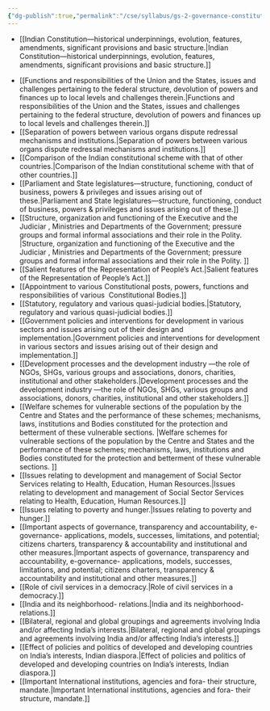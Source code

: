 ```yaml
---
{"dg-publish":true,"permalink":"/cse/syllabus/gs-2-governance-constitution-polity-social-justice-and-international-relations/","tags":["syllabus","Navigation"]}
---
```




-  [[Indian Constitution—historical underpinnings, evolution, features, amendments, significant provisions and basic structure.\|Indian Constitution—historical underpinnings, evolution, features, amendments, significant provisions and basic structure.]] 
* [[Functions and responsibilities of the Union and the States, issues and challenges pertaining to the federal structure, devolution of powers and finances up to local levels and challenges therein.\|Functions and responsibilities of the Union and the States, issues and challenges pertaining to the federal structure, devolution of powers and finances up to local levels and challenges therein.]] 
* [[Separation of powers between various organs dispute redressal mechanisms and institutions.\|Separation of powers between various organs dispute redressal mechanisms and institutions.]] 
* [[Comparison of the Indian constitutional scheme with that of other countries.\|Comparison of the Indian constitutional scheme with that of other countries.]] 
* [[Parliament and State legislatures—structure, functioning, conduct of business, powers & privileges and issues arising out of these.\|Parliament and State legislatures—structure, functioning, conduct of business, powers & privileges and issues arising out of these.]] 
* [[Structure, organization and functioning of the Executive and the Judiciar , Ministries and Departments of the Government; pressure groups and formal informal associations and their role in the Polity. \|Structure, organization and functioning of the Executive and the Judiciar , Ministries and Departments of the Government; pressure groups and formal informal associations and their role in the Polity. ]]
* [[Salient features of the Representation of People’s Act.\|Salient features of the Representation of People’s Act.]] 
* [[Appointment to various Constitutional posts, powers, functions and responsibilities of various  Constitutional Bodies.]]
* [[Statutory, regulatory and various quasi-judicial bodies.\|Statutory, regulatory and various quasi-judicial bodies.]] 
* [[Government policies and interventions for development in various sectors and issues arising out of their design and implementation.\|Government policies and interventions for development in various sectors and issues arising out of their design and implementation.]]
* [[Development processes and the development industry —the role of NGOs, SHGs, various groups and associations, donors, charities, institutional and other stakeholders.\|Development processes and the development industry —the role of NGOs, SHGs, various groups and associations, donors, charities, institutional and other stakeholders.]] 
* [[Welfare schemes for vulnerable sections of the population by the Centre and States and the performance of these schemes; mechanisms, laws, institutions and Bodies constituted for the protection and betterment of these vulnerable sections. \|Welfare schemes for vulnerable sections of the population by the Centre and States and the performance of these schemes; mechanisms, laws, institutions and Bodies constituted for the protection and betterment of these vulnerable sections. ]]
* [[Issues relating to development and management of Social Sector Services relating to Health, Education, Human Resources.\|Issues relating to development and management of Social Sector Services relating to Health, Education, Human Resources.]] 
* [[Issues relating to poverty and hunger.\|Issues relating to poverty and hunger.]]
* [[Important aspects of governance, transparency and accountability, e-governance- applications, models, successes, limitations, and potential; citizens charters, transparency & accountability and institutional and other measures.\|Important aspects of governance, transparency and accountability, e-governance- applications, models, successes, limitations, and potential; citizens charters, transparency & accountability and institutional and other measures.]] 
* [[Role of civil services in a democracy.\|Role of civil services in a democracy.]] 
* [[India and its neighborhood- relations.\|India and its neighborhood- relations.]]
* [[Bilateral, regional and global groupings and agreements involving India and/or affecting India’s interests.\|Bilateral, regional and global groupings and agreements involving India and/or affecting India’s interests.]] 
* [[Effect of policies and politics of developed and developing countries on India’s interests, Indian diaspora.\|Effect of policies and politics of developed and developing countries on India’s interests, Indian diaspora.]] 
* [[Important International institutions, agencies and fora- their structure, mandate.\|Important International institutions, agencies and fora- their structure, mandate.]]  